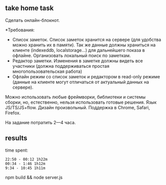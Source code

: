 ## take home task

Cделать онлайн-блокнот.

*Требования:

- Список заметок. Список заметок хранится на сервере (для удобства можно хранить их в памяти). Так же данные должны храниться на клиенте (indexeddb, localstorage...) для дальнейшего показа в офлайне. Организовать локальный поиск по заметкам.
- Редактор заметки. Изменения в заметке должны видеть все участники (должна поддерживаться простая многопользовательская работа)
- Офлайн режим со список заметок и редактором в read-only режиме (данные на клиенте могут отличаться от актуальный данных на сервере).

Можно использовать любые фреймворки, библиотеки и системы сборки, но, естественно, нельзя использовать готовые решения. Язык JS/TS/JS+flow.
Дизайн произвольный. Поддержка в Chrome, Safari, Firefox.

На задание потратить 2—4 часа.

## results

time spent:

```
22:50 - 00:12 1h22m
00:34 - 1:46 1h12m
9:34 - 10:45 1h11m
```

npm build && node server.js
